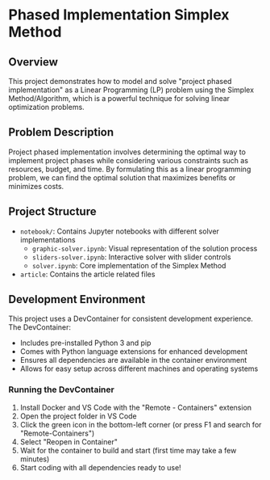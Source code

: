 # Phased Implementation Simplex Method

## Overview
This project demonstrates how to model and solve "project phased implementation" as a Linear Programming (LP) problem using the Simplex Method/Algorithm, which is a powerful technique for solving linear optimization problems.

## Problem Description
Project phased implementation involves determining the optimal way to implement project phases while considering various constraints such as resources, budget, and time. By formulating this as a linear programming problem, we can find the optimal solution that maximizes benefits or minimizes costs.

## Project Structure
- `notebook/`: Contains Jupyter notebooks with different solver implementations
  - `graphic-solver.ipynb`: Visual representation of the solution process
  - `sliders-solver.ipynb`: Interactive solver with slider controls
  - `solver.ipynb`: Core implementation of the Simplex Method
- `article`: Contains the article related files

## Development Environment
This project uses a DevContainer for consistent development experience. The DevContainer:
- Includes pre-installed Python 3 and pip
- Comes with Python language extensions for enhanced development
- Ensures all dependencies are available in the container environment
- Allows for easy setup across different machines and operating systems

### Running the DevContainer
1. Install Docker and VS Code with the "Remote - Containers" extension
2. Open the project folder in VS Code
3. Click the green icon in the bottom-left corner (or press F1 and search for "Remote-Containers")
4. Select "Reopen in Container"
5. Wait for the container to build and start (first time may take a few minutes)
6. Start coding with all dependencies ready to use!

